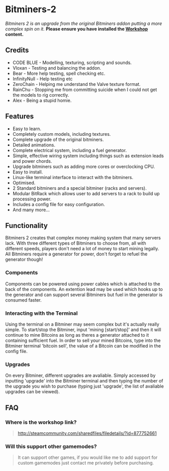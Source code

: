 # Bitminers-2
*Bitminers 2 is an upgrade from the original Bitminers addon putting a more complex spin on it.*
**Please ensure you have installed the [Workshop](http://steamcommunity.com/sharedfiles/filedetails/?id=877752661) content.**

## Credits
* CODE BLUE  - Modelling, texturing, scripting and sounds.
* Vloxan - Testing and balancing the addon.
* Bear - More help testing, spell checking etc.
* InfinityNull - Help testing etc
* ZeroChain - Helping me understand the Valve texture format.
* RainChu - Stopping me from committing suicide when I could not get the models to rig correctly.
* Alex - Being a stupid homie.

## Features
* Easy to learn.
* Completely custom models, including textures.
* Complete upgrade of the original bitminers.
* Detailed animations.
* Complete electrical system, including a fuel generator.
* Simple, effective wiring system including things such as extension leads and power chords.
* Upgrade bitminers such as adding more cores or overclocking CPU.
* Easy to install.
* Linux-like terminal interface to interact with the bitminers.
* Optimised.
* 2 Standard bitminers and a special bitminer (racks and servers).
* Modular BitRack which allows user to add servers to a rack to build up processing power.
* Includes a config file for easy configuration.
* And many more…

## Functionality
Bitminers 2 creates that complex money making system that many servers lack. With three different types of Bitminers to choose from, all with different speeds, players don't need a lot of money to start mining legally. All Bitminers require a generator for power, don't forget to refuel the generator though!

### Components
Components can be powered using power cables which is attached to the back of the components. An extention lead may be used which hooks up to the generator and can support several Bitminers but fuel in the generator is consumed faster.

### Interacting with the Terminal
Using the terminal on a Bitminer may seem complex but it's actually really simple. To start/stop the Bitminer, input 'mining [start/stop]' and then it will continue to mine Bitcoins as long as theres a generator attached to it containing sufficient fuel. In order to sell your mined Bitcoins, type into the Bitminer terminal 'bitcoin sell', the value of a Bitcoin can be modified in the config file.

### Upgrades
On every Bitminer, different upgrades are avaliable. Simply accessed by inputting 'upgrade' into the Bitminer terminal and then typing the number of the upgrade you wish to purchase (typing just 'upgrade', the list of avaliable upgrades can be viewed).

## FAQ

### Where is the workshop link?
> http://steamcommunity.com/sharedfiles/filedetails/?id=877752661

### Will this support other gamemodes?
> It can support other games, if you would like me to add support for custom gamemodes just contact me privately before purchasing.
